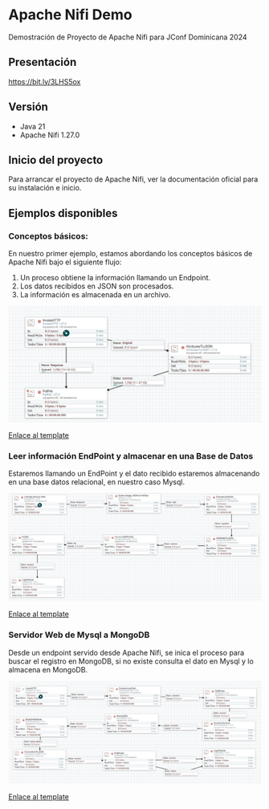 # Apache Nifi Demo
Demostración de Proyecto de Apache Nifi para JConf Dominicana 2024

## Presentación

https://bit.ly/3LHS5ox

## Versión

- Java 21
- Apache Nifi 1.27.0

## Inicio del proyecto

Para arrancar el proyecto de Apache Nifi, ver la documentación oficial
para su instalación e inicio.

## Ejemplos disponibles

### Conceptos básicos:

En nuestro primer ejemplo, estamos abordando los conceptos básicos de Apache Nifi
bajo el siguiente flujo:

1. Un proceso obtiene la información llamando un Endpoint.
2. Los datos recibidos en JSON son procesados.
3. La información es almacenada en un archivo.

![Ejemplo Básico](./img/basico.png)

[Enlace al template](./plantillas/Ejemplo_básico.xml)

### Leer información EndPoint y almacenar en una Base de Datos

Estaremos llamando un EndPoint y el dato recibido estaremos almacenando en una base datos relacional,
en nuestro caso Mysql. 

![Endpoint a Mysql](./img/endpoint-db.png)

[Enlace al template](./plantillas/Ejemplo_Cliente_HTTP_a_Base_de_Datos.xml)

### Servidor Web de Mysql a MongoDB

Desde un endpoint servido desde Apache Nifi, se inica el proceso
para buscar el registro en MongoDB, si no existe consulta el dato
en Mysql y lo almacena en MongoDB.

![Servidor Mysql a MongoDB](./img/servidor-db-mongodb.png)

[Enlace al template](./plantillas/Ejemplo_Servidor_Web_-_Consulta_Mysql_a_MongoDB.xml)

